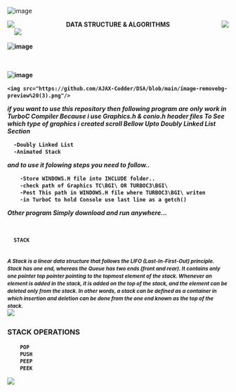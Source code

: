![image](https://github.com/godkingjay/godkingjay/blob/master/assets/borderseparator.gif)
<div align="center">
  <img src="https://github.com/godkingjay/godkingjay/blob/master/assets/animated-flame-01.gif" height="50px" align="left"/>
  <span align="middle"><strong>DATA STRUCTURE & ALGORITHMS<strong></span>
  <img src="https://github.com/godkingjay/godkingjay/blob/master/assets/animated-flame-01.gif" height="50px" align="right"/>
</div>

    
<img src="https://github.com/godkingjay/godkingjay/blob/master/assets/borderseparator.gif"/>


![image](https://user-images.githubusercontent.com/126388812/221423381-f346dff0-d13c-4651-a1a2-e217789cea74.png)

 <br/><br/>
 ![image](https://user-images.githubusercontent.com/126388812/222108721-c332b148-79a9-4ecc-a88c-4b1e041e94d7.png)

    <img src="https://github.com/AJAX-Codder/DSA/blob/main/image-removebg-preview%20(3).png"/>

  
   <i>if you want to use this repository then following program are only work in TurboC Compiler Because i use Graphics.h & conio.h header files <b>To See which type of graphics i created scroll Bellow Upto Doubly Linked List Section</b></i>
      
      -Doubly Linked List
      -Animated Stack
 <i>and to use it folowing steps you need to follow..</i>
        
        -Store WINDOWS.H file into INCLUDE folder..
        -check path of Graphics TC\BGI\ OR TURBOC3\BGI\
        -Pest This path in WINDOWS.H file where TURBOC3\BGI\ writen
        -in TurboC to hold Console use last line as a getch()
  <i>Other program Simply download and run anywhere...</i>
    
<br/>
<div>
  
  
      STACK
  <br/>
  <small><i>
    A Stack is a linear data structure that follows the LIFO (Last-In-First-Out) principle. Stack has one end, whereas the Queue has two ends (front and rear). It contains only one pointer top pointer pointing to the topmost element of the stack. Whenever an element is added in the stack, it is added on the top of the stack, and the element can be deleted only from the stack. In other words, a stack can be defined as a container in which insertion and deletion can be done from the one end known as the top of the stack.
    </i></small>
  <br/>
  <img src="https://user-images.githubusercontent.com/126388812/221423832-c42b7eed-d348-4489-9dfd-9947a5dfade6.png" />
   
  <h3>STACK OPERATIONS</h3>
  
  
        POP
        PUSH
        PEEP
        PEEK
  
  
  <img src="https://user-images.githubusercontent.com/126388812/221424239-bd428b9b-2e5a-4755-b437-770c233bda59.png"/>
    
</div>

